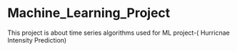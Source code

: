 # Machine_Learning_Project
This project is about time series algorithms used for ML project-( Hurricnae Intensity Prediction)
